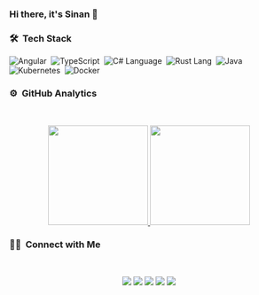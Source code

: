 ### Hi there, it's Sinan 👋

### 🛠 &nbsp;Tech Stack
![Angular](https://img.shields.io/badge/-Angular-red?style=flat&logo=angular)&nbsp;
![TypeScript](https://img.shields.io/badge/-TypeScript-blue?style=flat&logo=typescript&logoColor=white)&nbsp;
![C# Language](https://img.shields.io/badge/-C%23%20Language-purple?style=flat&logo=c%20sharp)&nbsp;
![Rust Lang](https://img.shields.io/badge/-Rust%20Lang-black?style=flat&logo=rust&logoColor=white)&nbsp;
![Java](https://img.shields.io/badge/-Java%20Language-purple?style=flat&logo=Java)&nbsp;
![Kubernetes](https://img.shields.io/badge/-Kubernetes-blue?style=flat&logo=kubernetes&logoColor=white)&nbsp;
![Docker](https://img.shields.io/badge/-Docker-black?style=flat&logo=docker&logoColor=white)&nbsp;

### ⚙️ &nbsp;GitHub Analytics
<br>
<p align="center">
<a href="https://github.com/sinanguc">
  <img height="180em" src="https://github-readme-stats-eight-theta.vercel.app/api?username=sinanguc&show_icons=true&theme=algolia&include_all_commits=true&count_private=true"/>
  <img height="180em" src="https://github-readme-stats-eight-theta.vercel.app/api/top-langs/?username=sinanguc&layout=compact&langs_count=8&theme=algolia"/>
</a>
</p>

### 🤝🏻 &nbsp;Connect with Me
<br>
<p align="center">
<a href="https://stackoverflow.com/users/8090924/sinan"><img src="https://img.shields.io/badge/-StackOverflow-orange?style=flat&logo=Stack%20Overflow&logoColor=white"/></a>
<a href="https://www.linkedin.com/in/bsinanguc"><img src="https://img.shields.io/badge/-Linkedin-blue?style=flat&logo=Linkedin&logoColor=white"/></a>
<a href="https://bsinanguc.medium.com"><img src="https://img.shields.io/badge/-@bsinanguc-black?style=flat&logo=medium&logoColor=white"/></a>
<a href="https://twitter.com/bsinanguc"><img src="https://img.shields.io/badge/-@bsinanguc-blue?style=flat&logo=twitter&logoColor=white"/></a>
<a href="https://www.instagram.com/snnguc"><img src="https://img.shields.io/badge/-@snnguc-purple?style=flat&logo=instagram&logoColor=white"/></a>
</p>
